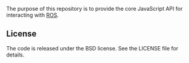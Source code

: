 The purpose of this repository is to provide the core JavaScript API for
interacting with [ROS](http://ros.org).

## License

The code is released under the BSD license. See the LICENSE file for details.

